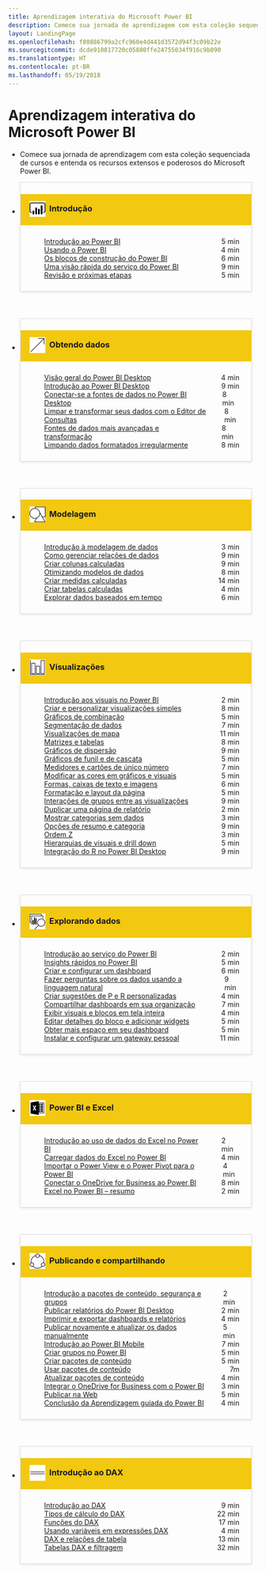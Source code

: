 ```yaml
---
title: Aprendizagem interativa do Microsoft Power BI
description: Comece sua jornada de aprendizagem com esta coleção sequenciada de cursos e entenda os recursos extensos e poderosos do Microsoft Power BI.
layout: LandingPage
ms.openlocfilehash: f80886799a2cfc960e4d441d3572d94f3c09b22e
ms.sourcegitcommit: dcde910817720c05880ffe24755034f916c9b890
ms.translationtype: HT
ms.contentlocale: pt-BR
ms.lasthandoff: 05/19/2018
---
```

<div id="main" class="v2">
    <div class="container">
        <h1>Aprendizagem interativa do Microsoft Power BI</h1>
        <ul id="databases" class="cardsL panelContent" style="display: block; margin: 0px;">
          <li class="fullSpan">
              <div class="container intro">
                  <p>Comece sua jornada de aprendizagem com esta coleção sequenciada de cursos e entenda os recursos extensos e poderosos do Microsoft Power BI.</p>
              </div>
          </li>
          <li>
            <div class="cardSize">
                <div class="cardPadding">
                  <div class="card" style="padding: 0 12px 54px 0;">
                      <div class="cardText" style="box-shadow: 0 2px 5px #e8e8e8; border: 1px solid #dbdbdb;">
                          <h3 class="bgdAccent1" style="padding: 8px; display: flex; background: #f2c811; font-weight: bold; border-bottom: 0; margin-bottom: 0; line-height: 42px">
                            <div class="cardImageOuter" style="margin: 0 8px 0 10px;">
                              <div class="cardImage" style="width: 32px;">
                                <img src="media/logo_power-bi.svg" alt="" data-linktype="absolute-path" class="x-hidden-focus" style="position: relative; top: 6px;">
                              </div>
                            </div>
Introdução </h3>
                          <ul class="noBullet" style="margin: 24px;">
                              <li style="display: flex; justify-content: space-between;">
                                <a class="barLink" href="gettingstarted.yml?tutorial-step=1">Introdução ao Power BI</a>
                                <span style="margin-left: 32px; align-self: center;">5 min</span>
                              </li>
                              <li style="display: flex; justify-content: space-between;">
                                <a class="barLink" href="gettingstarted.yml?tutorial-step=2">Usando o Power BI</a>
                                <span style="margin-left: 32px; align-self: center;">4 min</span>
                              </li>
                              <li style="display: flex; justify-content: space-between;">
                                <a class="barLink" href="gettingstarted.yml?tutorial-step=3">Os blocos de construção do Power BI</a>
                                <span style="margin-left: 32px; align-self: center;">6 min</span>
                              </li>
                              <li style="display: flex; justify-content: space-between;">
                                <a class="barLink" href="gettingstarted.yml?tutorial-step=4">Uma visão rápida do serviço do Power BI</a>
                                <span style="margin-left: 32px; align-self: center;">9 min</span>
                              </li>
                              <li style="display: flex; justify-content: space-between;">
                                <a class="barLink" href="gettingstarted.yml?tutorial-step=5">Revisão e próximas etapas</a>
                                <span style="margin-left: 32px; align-self: center;">5 min</span>
                              </li>
                          </ul>
                      </div>
                    </div>
                </div>
            </div>
          </li>
          <li>
            <div class="cardSize">
                <div class="cardPadding">
                  <div class="card" style="padding: 0 12px 54px 0;">
                      <div class="cardText" style="box-shadow: 0 2px 5px #e8e8e8; border: 1px solid #dbdbdb;">
                          <h3 class="bgdAccent1" style="padding: 8px; display: flex; background: #f2c811; font-weight: bold; border-bottom: 0; margin-bottom: 0; line-height: 42px">
                            <div class="cardImageOuter" style="margin: 0 8px 0 10px;">
                              <div class="cardImage" style="width: 32px;">
                                <img src="media/pbi-getting-data.svg" alt="" data-linktype="absolute-path" class="x-hidden-focus" style="position: relative; top: 6px;">
                              </div>
                            </div>
Obtendo dados </h3>
                          <ul class="noBullet" style="margin: 24px;">
                              <li style="display: flex; justify-content: space-between;">
                                <a class="barLink" href="gettingdata.yml?tutorial-step=1">Visão geral do Power BI Desktop</a>
                                <span style="margin-left: 32px; align-self: center;">4 min</span>
                              </li>
                              <li style="display: flex; justify-content: space-between;">
                                <a class="barLink" href="gettingdata.yml?tutorial-step=2">Introdução ao Power BI Desktop</a>
                                <span style="margin-left: 32px; align-self: center;">9 min</span>
                              </li>
                              <li style="display: flex; justify-content: space-between;">
                                <a class="barLink" href="gettingdata.yml?tutorial-step=3">Conectar-se a fontes de dados no Power BI Desktop</a>
                                <span style="margin-left: 32px; align-self: center;">8 min</span>
                              </li>
                              <li style="display: flex; justify-content: space-between;">
                                <a class="barLink" href="gettingdata.yml?tutorial-step=4">Limpar e transformar seus dados com o Editor de Consultas</a>
                                <span style="margin-left: 32px; align-self: center;">8 min</span>
                              </li>
                              <li style="display: flex; justify-content: space-between;">
                                <a class="barLink" href="gettingdata.yml?tutorial-step=5">Fontes de dados mais avançadas e transformação</a>
                                <span style="margin-left: 32px; align-self: center;">8 min</span>
                              </li>
                              <li style="display: flex; justify-content: space-between;">
                                <a class="barLink" href="gettingdata.yml?tutorial-step=6">Limpando dados formatados irregularmente</a>
                                <span style="margin-left: 32px; align-self: center;">8 min</span>
                              </li>
                          </ul>
                      </div>
                    </div>
                </div>
            </div>
          </li>
          <li>
            <div class="cardSize">
                <div class="cardPadding">
                  <div class="card" style="padding: 0 12px 54px 0;">
                      <div class="cardText" style="box-shadow: 0 2px 5px #e8e8e8; border: 1px solid #dbdbdb;">
                          <h3 class="bgdAccent1" style="padding: 8px; display: flex; background: #f2c811; font-weight: bold; border-bottom: 0; margin-bottom: 0; line-height: 42px">
                            <div class="cardImageOuter" style="margin: 0 8px 0 10px;">
                              <div class="cardImage" style="width: 32px;">
                                <img src="media/pbi-modeling.svg" alt="" data-linktype="absolute-path" class="x-hidden-focus" style="position: relative; top: 6px;">
                              </div>
                            </div>
Modelagem </h3>
                          <ul class="noBullet" style="margin: 24px;">
                              <li style="display: flex; justify-content: space-between;">
                                <a class="barLink" href="modeling.yml?tutorial-step=1">Introdução à modelagem de dados</a>
                                <span style="margin-left: 32px; align-self: center;">3 min</span>
                              </li>
                              <li style="display: flex; justify-content: space-between;">
                                <a class="barLink" href="modeling.yml?tutorial-step=2">Como gerenciar relações de dados</a>
                                <span style="margin-left: 32px; align-self: center;">9 min</span>
                              </li>
                              <li style="display: flex; justify-content: space-between;">
                                <a class="barLink" href="modeling.yml?tutorial-step=3">Criar colunas calculadas</a>
                                <span style="margin-left: 32px; align-self: center;">9 min</span>
                              </li>
                              <li style="display: flex; justify-content: space-between;">
                                <a class="barLink" href="modeling.yml?tutorial-step=4">Otimizando modelos de dados</a>
                                <span style="margin-left: 32px; align-self: center;">8 min</span>
                              </li>
                              <li style="display: flex; justify-content: space-between;">
                                <a class="barLink" href="modeling.yml?tutorial-step=5">Criar medidas calculadas</a>
                                <span style="margin-left: 32px; align-self: center;">14 min</span>
                              </li>
                              <li style="display: flex; justify-content: space-between;">
                                <a class="barLink" href="modeling.yml?tutorial-step=6">Criar tabelas calculadas</a>
                                <span style="margin-left: 32px; align-self: center;">4 min</span>
                              </li>
                              <li style="display: flex; justify-content: space-between;">
                                <a class="barLink" href="modeling.yml?tutorial-step=7">Explorar dados baseados em tempo</a>
                                <span style="margin-left: 32px; align-self: center;">6 min</span>
                              </li>
                          </ul>
                      </div>
                    </div>
                </div>
            </div>
          </li>
          <li>
            <div class="cardSize">
                <div class="cardPadding">
                  <div class="card" style="padding: 0 12px 54px 0;">
                      <div class="cardText" style="box-shadow: 0 2px 5px #e8e8e8; border: 1px solid #dbdbdb;">
                          <h3 class="bgdAccent1" style="padding: 8px; display: flex; background: #f2c811; font-weight: bold; border-bottom: 0; margin-bottom: 0; line-height: 42px">
                            <div class="cardImageOuter" style="margin: 0 8px 0 10px;">
                              <div class="cardImage" style="width: 32px;">
                                <img src="media/pbi-visualizations.svg" alt="" data-linktype="absolute-path" class="x-hidden-focus" style="position: relative; top: 6px;">
                              </div>
                            </div>
Visualizações </h3>
                          <ul class="noBullet" style="margin: 24px;">
                              <li style="display: flex; justify-content: space-between;">
                                <a class="barLink" href="visualizations.yml?tutorial-step=1">Introdução aos visuais no Power BI</a>
                                <span style="margin-left: 32px; align-self: center;">2 min</span>
                              </li>
                              <li style="display: flex; justify-content: space-between;">
                                <a class="barLink" href="visualizations.yml?tutorial-step=2">Criar e personalizar visualizações simples</a>
                                <span style="margin-left: 32px; align-self: center;">8 min</span>
                              </li>
                              <li style="display: flex; justify-content: space-between;">
                                <a class="barLink" href="visualizations.yml?tutorial-step=3">Gráficos de combinação</a>
                                <span style="margin-left: 32px; align-self: center;">5 min</span>
                              </li>
                              <li style="display: flex; justify-content: space-between;">
                                <a class="barLink" href="visualizations.yml?tutorial-step=4">Segmentação de dados</a>
                                <span style="margin-left: 32px; align-self: center;">7 min</span>
                              </li>
                              <li style="display: flex; justify-content: space-between;">
                                <a class="barLink" href="visualizations.yml?tutorial-step=5">Visualizações de mapa</a>
                                <span style="margin-left: 32px; align-self: center;">11 min</span>
                              </li>
                              <li style="display: flex; justify-content: space-between;">
                                <a class="barLink" href="visualizations.yml?tutorial-step=6">Matrizes e tabelas</a>
                                <span style="margin-left: 32px; align-self: center;">8 min</span>
                              </li>
                              <li style="display: flex; justify-content: space-between;">
                                <a class="barLink" href="visualizations.yml?tutorial-step=7">Gráficos de dispersão</a>
                                <span style="margin-left: 32px; align-self: center;">9 min</span>
                              </li>
                              <li style="display: flex; justify-content: space-between;">
                                <a class="barLink" href="visualizations.yml?tutorial-step=8">Gráficos de funil e de cascata</a>
                                <span style="margin-left: 32px; align-self: center;">5 min</span>
                              </li>
                              <li style="display: flex; justify-content: space-between;">
                                <a class="barLink" href="visualizations.yml?tutorial-step=9">Medidores e cartões de único número</a>
                                <span style="margin-left: 32px; align-self: center;">7 min</span>
                              </li>
                              <li style="display: flex; justify-content: space-between;">
                                <a class="barLink" href="visualizations.yml?tutorial-step=10">Modificar as cores em gráficos e visuais</a>
                                <span style="margin-left: 32px; align-self: center;">5 min</span>
                              </li>
                              <li style="display: flex; justify-content: space-between;">
                                <a class="barLink" href="visualizations.yml?tutorial-step=11">Formas, caixas de texto e imagens</a>
                                <span style="margin-left: 32px; align-self: center;">6 min</span>
                              </li>
                              <li style="display: flex; justify-content: space-between;">
                                <a class="barLink" href="visualizations.yml?tutorial-step=12">Formatação e layout da página</a>
                                <span style="margin-left: 32px; align-self: center;">5 min</span>
                              </li>
                              <li style="display: flex; justify-content: space-between;">
                                <a class="barLink" href="visualizations.yml?tutorial-step=13">Interações de grupos entre as visualizações</a>
                                <span style="margin-left: 32px; align-self: center;">9 min</span>
                              </li>
                              <li style="display: flex; justify-content: space-between;">
                                <a class="barLink" href="visualizations.yml?tutorial-step=14">Duplicar uma página de relatório</a>
                                <span style="margin-left: 32px; align-self: center;">2 min</span>
                              </li>
                              <li style="display: flex; justify-content: space-between;">
                                <a class="barLink" href="visualizations.yml?tutorial-step=15">Mostrar categorias sem dados</a>
                                <span style="margin-left: 32px; align-self: center;">3 min</span>
                              </li>
                              <li style="display: flex; justify-content: space-between;">
                                <a class="barLink" href="visualizations.yml?tutorial-step=16">Opções de resumo e categoria</a>
                                <span style="margin-left: 32px; align-self: center;">9 min</span>
                              </li>
                              <li style="display: flex; justify-content: space-between;">
                                <a class="barLink" href="visualizations.yml?tutorial-step=17">Ordem Z</a>
                                <span style="margin-left: 32px; align-self: center;">3 min</span>
                              </li>
                              <li style="display: flex; justify-content: space-between;">
                                <a class="barLink" href="visualizations.yml?tutorial-step=18">Hierarquias de visuais e drill down</a>
                                <span style="margin-left: 32px; align-self: center;">5 min</span>
                              </li>
                              <li style="display: flex; justify-content: space-between;">
                                <a class="barLink" href="visualizations.yml?tutorial-step=19">Integração do R no Power BI Desktop</a>
                                <span style="margin-left: 32px; align-self: center;">9 min</span>
                              </li>
                          </ul>
                      </div>
                    </div>
                </div>
            </div>
          </li>
          <li>
            <div class="cardSize">
                <div class="cardPadding">
                  <div class="card" style="padding: 0 12px 54px 0;">
                      <div class="cardText" style="box-shadow: 0 2px 5px #e8e8e8; border: 1px solid #dbdbdb;">
                          <h3 class="bgdAccent1" style="padding: 8px; display: flex; background: #f2c811; font-weight: bold; border-bottom: 0; margin-bottom: 0; line-height: 42px">
                            <div class="cardImageOuter" style="margin: 0 8px 0 10px;">
                              <div class="cardImage" style="width: 32px;">
                                <img src="media/pbi-exploring-data.svg" alt="" data-linktype="absolute-path" class="x-hidden-focus" style="position: relative; top: 6px;">
                              </div>
                            </div>
Explorando dados </h3>
                          <ul class="noBullet" style="margin: 24px;">
                              <li style="display: flex; justify-content: space-between;">
                                <a class="barLink" href="exploringdata.yml?tutorial-step=1">Introdução ao serviço do Power BI</a>
                                <span style="margin-left: 32px; align-self: center;">2 min</span>
                              </li>
                              <li style="display: flex; justify-content: space-between;">
                                <a class="barLink" href="exploringdata.yml?tutorial-step=2">Insights rápidos no Power BI</a>
                                <span style="margin-left: 32px; align-self: center;">5 min</span>
                              </li>
                              <li style="display: flex; justify-content: space-between;">
                                <a class="barLink" href="exploringdata.yml?tutorial-step=3">Criar e configurar um dashboard</a>
                                <span style="margin-left: 32px; align-self: center;">6 min</span>
                              </li>
                              <li style="display: flex; justify-content: space-between;">
                                <a class="barLink" href="exploringdata.yml?tutorial-step=4">Fazer perguntas sobre os dados usando a linguagem natural</a>
                                <span style="margin-left: 32px; align-self: center;">9 min</span>
                              </li>
                              <li style="display: flex; justify-content: space-between;">
                                <a class="barLink" href="exploringdata.yml?tutorial-step=5">Criar sugestões de P e R personalizadas</a>
                                <span style="margin-left: 32px; align-self: center;">4 min</span>
                              </li>
                              <li style="display: flex; justify-content: space-between;">
                                <a class="barLink" href="exploringdata.yml?tutorial-step=6">Compartilhar dashboards em sua organização</a>
                                <span style="margin-left: 32px; align-self: center;">7 min</span>
                              </li>
                              <li style="display: flex; justify-content: space-between;">
                                <a class="barLink" href="exploringdata.yml?tutorial-step=7">Exibir visuais e blocos em tela inteira</a>
                                <span style="margin-left: 32px; align-self: center;">4 min</span>
                              </li>
                              <li style="display: flex; justify-content: space-between;">
                                <a class="barLink" href="exploringdata.yml?tutorial-step=8">Editar detalhes do bloco e adicionar widgets</a>
                                <span style="margin-left: 32px; align-self: center;">5 min</span>
                              </li>
                              <li style="display: flex; justify-content: space-between;">
                                <a class="barLink" href="exploringdata.yml?tutorial-step=9">Obter mais espaço em seu dashboard</a>
                                <span style="margin-left: 32px; align-self: center;">5 min</span>
                              </li>
                              <li style="display: flex; justify-content: space-between;">
                                <a class="barLink" href="exploringdata.yml?tutorial-step=10">Instalar e configurar um gateway pessoal</a>
                                <span style="margin-left: 32px; align-self: center;">11 min</span>
                              </li>
                          </ul>
                      </div>
                    </div>
                </div>
            </div>
          </li>
          <li>
            <div class="cardSize">
                <div class="cardPadding">
                  <div class="card" style="padding: 0 12px 54px 0;">
                      <div class="cardText" style="box-shadow: 0 2px 5px #e8e8e8; border: 1px solid #dbdbdb;">
                          <h3 class="bgdAccent1" style="padding: 8px; display: flex; background: #f2c811; font-weight: bold; border-bottom: 0; margin-bottom: 0; line-height: 42px">
                            <div class="cardImageOuter" style="margin: 0 8px 0 10px;">
                              <div class="cardImage" style="width: 32px;">
                                <img src="media/logo_excel-blk.svg" alt="" data-linktype="absolute-path" class="x-hidden-focus" style="position: relative; top: 6px;">
                              </div>
                            </div>
Power BI e Excel </h3>
                          <ul class="noBullet" style="margin: 24px;">
                              <li style="display: flex; justify-content: space-between;">
                                <a class="barLink" href="powerbiandexcel.yml?tutorial-step=1">Introdução ao uso de dados do Excel no Power BI</a>
                                <span style="margin-left: 32px; align-self: center;">2 min</span>
                              </li>
                              <li style="display: flex; justify-content: space-between;">
                                <a class="barLink" href="powerbiandexcel.yml?tutorial-step=2">Carregar dados do Excel no Power BI</a>
                                <span style="margin-left: 32px; align-self: center;">4 min</span>
                              </li>
                              <li style="display: flex; justify-content: space-between;">
                                <a class="barLink" href="powerbiandexcel.yml?tutorial-step=3">Importar o Power View e o Power Pivot para o Power BI</a>
                                <span style="margin-left: 32px; align-self: center;">4 min</span>
                              </li>
                              <li style="display: flex; justify-content: space-between;">
                                <a class="barLink" href="powerbiandexcel.yml?tutorial-step=4">Conectar o OneDrive for Business ao Power BI</a>
                                <span style="margin-left: 32px; align-self: center;">8 min</span>
                              </li>
                              <li style="display: flex; justify-content: space-between;">
                                <a class="barLink" href="powerbiandexcel.yml?tutorial-step=5">Excel no Power BI – resumo</a>
                                <span style="margin-left: 32px; align-self: center;">2 min</span>
                              </li>
                          </ul>
                      </div>
                    </div>
                </div>
            </div>
          </li>
          <li>
            <div class="cardSize">
                <div class="cardPadding">
                  <div class="card" style="padding: 0 12px 54px 0;">
                      <div class="cardText" style="box-shadow: 0 2px 5px #e8e8e8; border: 1px solid #dbdbdb;">
                          <h3 class="bgdAccent1" style="padding: 8px; display: flex; background: #f2c811; font-weight: bold; border-bottom: 0; margin-bottom: 0; line-height: 42px">
                            <div class="cardImageOuter" style="margin: 0 8px 0 10px;">
                              <div class="cardImage" style="width: 32px;">
                                <img src="media/pbi-pub-sharing.svg" alt="" data-linktype="absolute-path" class="x-hidden-focus" style="position: relative; top: 6px;">
                              </div>
                            </div>
Publicando e compartilhando </h3>
                          <ul class="noBullet" style="margin: 24px;">
                              <li style="display: flex; justify-content: space-between;">
                                <a class="barLink" href="publishingandsharing.yml?tutorial-step=1">Introdução a pacotes de conteúdo, segurança e grupos</a>
                                <span style="margin-left: 32px; align-self: center;">2 min</span>
                              </li>
                              <li style="display: flex; justify-content: space-between;">
                                <a class="barLink" href="publishingandsharing.yml?tutorial-step=2">Publicar relatórios do Power BI Desktop</a>
                                <span style="margin-left: 32px; align-self: center;">2 min</span>
                              </li>
                              <li style="display: flex; justify-content: space-between;">
                                <a class="barLink" href="publishingandsharing.yml?tutorial-step=3">Imprimir e exportar dashboards e relatórios</a>
                                <span style="margin-left: 32px; align-self: center;">4 min</span>
                              </li>
                              <li style="display: flex; justify-content: space-between;">
                                <a class="barLink" href="publishingandsharing.yml?tutorial-step=4">Publicar novamente e atualizar os dados manualmente</a>
                                <span style="margin-left: 32px; align-self: center;">5 min</span>
                              </li>
                              <li style="display: flex; justify-content: space-between;">
                                <a class="barLink" href="publishingandsharing.yml?tutorial-step=5">Introdução ao Power BI Mobile</a>
                                <span style="margin-left: 32px; align-self: center;">7 min</span>
                              </li>
                              <li style="display: flex; justify-content: space-between;">
                                <a class="barLink" href="publishingandsharing.yml?tutorial-step=6">Criar grupos no Power BI</a>
                                <span style="margin-left: 32px; align-self: center;">5 min</span>
                              </li>
                              <li style="display: flex; justify-content: space-between;">
                                <a class="barLink" href="publishingandsharing.yml?tutorial-step=7">Criar pacotes de conteúdo</a>
                                <span style="margin-left: 32px; align-self: center;">5 min</span>
                              </li>
                              <li style="display: flex; justify-content: space-between;">
                                <a class="barLink" href="publishingandsharing.yml?tutorial-step=8">Usar pacotes de conteúdo</a>
                                <span style="margin-left: 32px; align-self: center;">7m</span>
                              </li>
                              <li style="display: flex; justify-content: space-between;">
                                <a class="barLink" href="publishingandsharing.yml?tutorial-step=9">Atualizar pacotes de conteúdo</a>
                                <span style="margin-left: 32px; align-self: center;">4 min</span>
                              </li>
                              <li style="display: flex; justify-content: space-between;">
                                <a class="barLink" href="publishingandsharing.yml?tutorial-step=10">Integrar o OneDrive for Business com o Power BI</a>
                                <span style="margin-left: 32px; align-self: center;">3 min</span>
                              </li>
                              <li style="display: flex; justify-content: space-between;">
                                <a class="barLink" href="publishingandsharing.yml?tutorial-step=11">Publicar na Web</a>
                                <span style="margin-left: 32px; align-self: center;">5 min</span>
                              </li>
                              <li style="display: flex; justify-content: space-between;">
                                <a class="barLink" href="publishingandsharing.yml?tutorial-step=12">Conclusão da Aprendizagem guiada do Power BI</a>
                                <span style="margin-left: 32px; align-self: center;">4 min</span>
                              </li>
                          </ul>
                      </div>
                    </div>
                </div>
            </div>
          </li>
          <li>
            <div class="cardSize">
                <div class="cardPadding">
                  <div class="card" style="padding: 0 12px 54px 0;">
                      <div class="cardText" style="box-shadow: 0 2px 5px #e8e8e8; border: 1px solid #dbdbdb;">
                          <h3 class="bgdAccent1" style="padding: 8px; display: flex; background: #f2c811; font-weight: bold; border-bottom: 0; margin-bottom: 0; line-height: 42px">
                            <div class="cardImageOuter" style="margin: 0 8px 0 10px;">
                              <div class="cardImage" style="width: 32px;">
                                <img src="media/pbi-dax-intro.svg" alt="" data-linktype="absolute-path" class="x-hidden-focus" style="position: relative; top: 6px;">
                              </div>
                            </div>
Introdução ao DAX </h3>
                          <ul class="noBullet" style="margin: 24px;">
                              <li style="display: flex; justify-content: space-between;">
                                <a class="barLink" href="introductiontodax.yml?tutorial-step=1">Introdução ao DAX</a>
                                <span style="margin-left: 32px; align-self: center;">9 min</span>
                              </li>
                              <li style="display: flex; justify-content: space-between;">
                                <a class="barLink" href="introductiontodax.yml?tutorial-step=2">Tipos de cálculo do DAX</a>
                                <span style="margin-left: 32px; align-self: center;">22 min</span>
                              </li>
                              <li style="display: flex; justify-content: space-between;">
                                <a class="barLink" href="introductiontodax.yml?tutorial-step=3">Funções do DAX</a>
                                <span style="margin-left: 32px; align-self: center;">17 min</span>
                              </li>
                              <li style="display: flex; justify-content: space-between;">
                                <a class="barLink" href="introductiontodax.yml?tutorial-step=4">Usando variáveis em expressões DAX</a>
                                <span style="margin-left: 32px; align-self: center;">4 min</span>
                              </li>
                              <li style="display: flex; justify-content: space-between;">
                                <a class="barLink" href="introductiontodax.yml?tutorial-step=5">DAX e relações de tabela</a>
                                <span style="margin-left: 32px; align-self: center;">13 min</span>
                              </li>
                              <li style="display: flex; justify-content: space-between;">
                                <a class="barLink" href="introductiontodax.yml?tutorial-step=6">Tabelas DAX e filtragem</a>
                                <span style="margin-left: 32px; align-self: center;">32 min</span>
                              </li>
                          </ul>
                      </div>
                    </div>
                </div>
            </div>
          </li>
      </ul>
    </div>
</div>